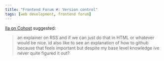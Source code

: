 ```yaml
---
title: "Frontend Forum #: Version control"
tags: [web development, frontend forum]
---
```


[Ila on Cohost](https://cohost.org/ilagraphy) suggested:

> an explainer on RSS and if we can just do that in HTML or whatever would be nice. id also like to see an explanation of how to github because that feels important but despite my base level knowledge ive never quite figured it out?
